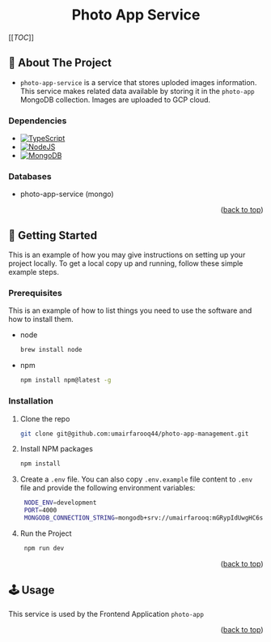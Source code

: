 <div id="top"></div>

<div align="center">
  <h1>Photo App Service</h1>
</div>

[[_TOC_]]

## 📍 About The Project

- `photo-app-service` is a service that stores uploded images information. This service makes related data available by storing it in the `photo-app` MongoDB collection. Images are uploaded to GCP cloud.

### Dependencies

- [![TypeScript][typescript]][typescript-url]
- [![NodeJS][nodejs]][node-url]
- [![MongoDB][mongodb]][mongo-url]

### Databases

- photo-app-service (mongo)

<div align="right">
  <p>(<a href="#top">back to top</a>)</p>
</div>

<!-- GETTING STARTED
*** Include any instructions that would be useful
    to get this project up and running
    as well as info about troubleshooting known issues
-->

## 🚀 Getting Started

This is an example of how you may give instructions on setting up your project locally.
To get a local copy up and running, follow these simple example steps.

### Prerequisites

This is an example of how to list things you need to use the software and how to install them.

- node

  ```sh
  brew install node
  ```

- npm
  ```sh
  npm install npm@latest -g
  ```

### Installation

1. Clone the repo
   ```sh
   git clone git@github.com:umairfarooq44/photo-app-management.git
   ```
2. Install NPM packages
   ```sh
   npm install
   ```
3. Create a `.env` file. You can also copy `.env.example` file content to `.env` file and provide the following environment variables:

   ```sh
    NODE_ENV=development
    PORT=4000
    MONGODB_CONNECTION_STRING=mongodb+srv://umairfarooq:mGRypIdUwgHC6sro@photo-app.39pjrtd.mongodb.net/?retryWrites=true&w=majority
   ```

4. Run the Project
   ```sh
    npm run dev
   ```

<div align="right">
  <p>(<a href="#top">back to top</a>)</p>
</div>

## 🕹 Usage

This service is used by the Frontend Application `photo-app`

<div align="right">
  <p>(<a href="#top">back to top</a>)</p>
</div>

[typescript]: https://img.shields.io/badge/TypeScript-3178C6?style=for-the-badge&logo=typescript&logoColor=white
[typescript-url]: https://www.typescriptlang.org/
[nodejs]: https://img.shields.io/badge/node.js-6DA55F?style=for-the-badge&logo=node.js&logoColor=white
[node-url]: https://nodejs.org/en/
[mongodb]: https://img.shields.io/badge/MongoDB-%234ea94b.svg?style=for-the-badge&logo=mongodb&logoColor=white
[mongo-url]: https://www.mongodb.com/
